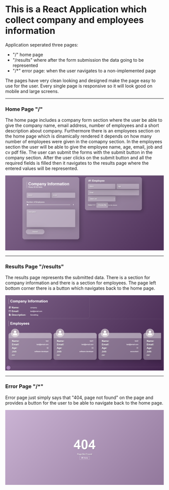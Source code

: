 # This is a React Application which collect company and employees information

Application seperated three pages:

- "/" home page
- "/results" where after the form submission the data going to be represented
- "/\*" error page: when the user navigates to a non-implemented page

The pages have very clean looking and designed make the page easy to use for the user. Every single page is responsive so it will look good on mobile and large screens.

---

### Home Page "/"

The home page includes a company form section where the user be able to give the company name, email address, number of employees and a short description about company. Furthermore there is an employees section on the home page which is dinamically rendered it depends on how many number of employees were given in the comapny section. In the employees section the user will be able to give the employee name, age, email, job and cv pdf file. The user can submit the forms with the submit button in the company section. After the user clicks on the submit button and all the required fields is filled then it navigates to the results page where the entered values will be represented.

![home-page-image](/docs/images/main-page.png)

---

### Results Page "/results"

The results page represents the submitted data. There is a section for company information and there is a section for employees. The page left bottom corner there is a button which navigates back to the home page.

![results-page-image](/docs/images/results-page.png)

---

### Error Page "/\*"

Error page just simply says that "404, page not found" on the page and provides a button for the user to be able to navigate back to the home page.

![error-page-image](/docs/images/error-page.png)
